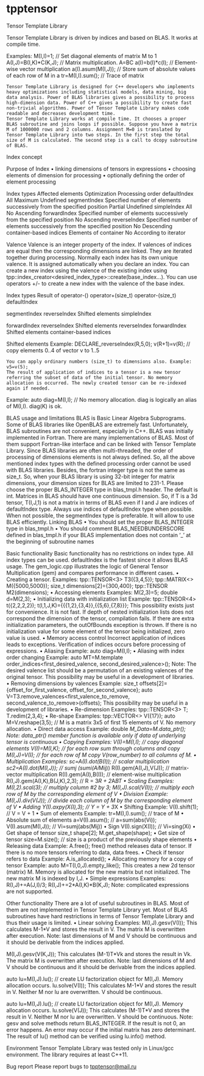 # tpptensor
Tensor Template Library

Tensor Template Library is driven by indices and based on BLAS. It works at compile time.

Examples:
M(I,I)=1;			// Set diagonal elements of matrix M to 1
A(I,J)=B(I,K)*C(K,J);		// Matrix multiplication. A=BC
a(I)=b(I)*c(I);		// Element-wise vector multiplication
a(I).asum(M(I,J));		// Store sum of absolute values of each row of M in a
tr=M(I,I).sum();		// Trace of matrix

	Tensor Template Library is designed for C++ developers who implements heavy optimizations including statistical models, data mining, big data analysis. Power of BLAS libraries gives a possibility to process high-dimension data. Power of C++ gives a possibility to create fast non-trivial algorithms. Power of Tensor Template Library makes code readable and decreases development time.
	Tensor Template Library works at compile time. It chooses a proper BLAS subroutine and joins loops if possible. Suppose you have a matrix M of 1000000 rows and 2 columns. Assignment M=0 is translated by Tensor Template Library into two steps. In the first step the total size of M is calculated. The second step is a call to dcopy subroutine of BLAS.

Index concept

Purpose of Index
    • linking dimensions of tensors in expressions
    • choosing elements of dimension for processing
    • optionally defining the order of element processing

Index types
Affected elements
Optimization
Processing order
defaultIndex
All
Maximum
Undefined
segmentIndex
Specified number of elements successively from the specified position
Partial
Undefined
simpleIndex
All
No
Ascending
forwardIndex
Specified number of elements successively from the specified position
No
Ascending
reverseIndex
Specified number of elements successively from the specified position
No
Descending
container-based indices
Elements of container
No
According to iterator

Valence
	Valence is an integer property of the index. If valences of indices are equal then the corresponding dimensions are linked. They are iterated together during processing.
	Normally each index has its own unique valence. It is assigned automatically when you declare an index. You can create a new index using the valence of the existing index using tpp::index_creator<desired_index_type>::create(base_index...). You can use operators +/- to create a new index with the valence of the base index.

Index types
Result of operator-()
operator+(size_t)
operator-(size_t)
defaultIndex


segmentIndex
reverseIndex
Shifted elements
simpleIndex


forwardIndex
reverseIndex
Shifted elements
reverseIndex
forwardIndex
Shifted elements
container-based indices

Shifted elements
Example:
DECLARE_reverseIndex(R,5,0);
v(R+1)=v(R); // copy elements 0..4 of vector v to 1..5

	You can apply ordinary numbers (size_t) to dimensions also. Example: v5=v(5);
	The result of application of indices to a tensor is a new tensor referring the subset of data of the initial tensor. No memory allocation is occurred. The newly created tensor can be re-indexed again if needed.
Example:
auto diag=M(I,I); // No memory allocation. diag is logically an alias of M(I,I). diag(K) is ok. 

BLAS usage and limitations
	BLAS is Basic Linear Algebra Subprograms. Some of BLAS libraries like OpenBLAS are extremely fast. Unfortunately, BLAS subroutines are not convenient, especially in C++. BLAS was initially implemented in Fortran. There are many implementations of BLAS. Most of them support Fortran-like interface and can be linked with Tensor Template Library. Since BLAS libraries are often multi-threaded, the order of processing of dimensions elements is not always defined. So, all the above mentioned index types with the defined processing order cannot be used with BLAS libraries. 
	Besides, the fortran integer type is not the same as size_t. So, when your BLAS library is using 32-bit integer for matrix dimensions, your dimension sizes for BLAS are limited to 231-1. Please choose the proper BLAS_INTEGER type in blas_tmpl.h header. The default is int.
	Matrices in BLAS should have one continuous dimension. So, if T is a 3d tensor, T(I,J,1) is not a matrix in terms of BLAS even if I and J are indices of defaultIndex type. 
	Always use indices of defaultIndex type when possible. When not possible, the segmentIndex type is preferable. It will allow to use BLAS efficiently.
Linking BLAS
    • You should set the proper BLAS_INTEGER type in  blas_tmpl.h
    • You should comment BLAS_NEEDBUNDERSCORE defined in  blas_tmpl.h if your BLAS implementation does not contain ‘_’ at the beginning of subroutine names

Basic functionality
	Basic functionality has no restrictions on index type. All index types can be used. defaultIndex is the fastest since it allows BLAS usage. The gem_logic.cpp illustrates the logic of General Tensor Multiplication (gem) and compares performance in different cases.
    • Creating a tensor. 
	Examples:
tpp::TENSOR<3> T3({3,4,5});
tpp::MATRIX<> M({5000,5000});
size_t dimensions[2]={300,400};
tpp::TENSOR M2(dimensions);
    • Accessing elements
	Examples:
M(2,3)=5;
double d=M(2,3);
    • Initializing data with initialization list
      Example:
tpp::TENSOR<4> t({2,2,2,2});
t(I,1,J,K)={{{1,2},{3,4}},{{5,6},{7,8}}};
This possibility exists just for convenience. It is not fast. If depth of nested initialization lists does not correspond the dimension of the tensor, compilation fails. If there are extra initialization parameters, the outOfBounds exception is thrown. If there is no initialization value for some element of the tensor being initialized, zero value is used. 
    • Memory access control
Incorrect application of indices leads to exceptions. Verification of indices occurs before processing of expressions.
    • Aliasing
	Example:
auto diag=M(I,I);
    • Aliasing with index order changing
      Example:
auto MT=M.template order_indices<first_desired_valence, second_desired_valence>();
Note: The desired valence list should be a permutation of an existing valences of the original tensor. This possibility may be useful in a development of libraries.
    • Removing dimensions by valences
	Example:
size_t offsets[2]={offset_for_first_valence, offset_for_second_valence};
auto V=T3.remove_valences<first_valence_to_remove, second_valence_to_remove>(offsets);
This possibility may be useful in a development of libraries.
    • Re-dimension
	Examples:
tpp::TENSOR<3> T;
T.redim(2,3,4);
    • Re-shape
Examples:
tpp::VECTOR<> V({17});
auto M=V.reshape(3,5); // M is a matrix 3x5 of first 15 elements of V. No memory allocation.
    • Direct data access
      Example:
double *M_Data=M.data_ptr();
Note: data_ptr() member function is available only if data of underlying tensor is continuous
    • Copying
Examples:
V(I)=M(I,I); // copy diagonal elements
V(I)=M(I,K); // for each row sum through columns and copy 
M(I,J)=V(I); // for each row of M copy V(row_number) to all columns of M. 
    • Multiplication
Examples:
sc=A(I).dot(B(I)); // scalar multiplication
sc2=A(I).dot(M(I,J)); // sumj (sumi(Ai*Mij))
R(I).gem(A(I,J),V(J)); // matrix-vector multiplication
R(I).gem(A(I),B(I)); // element-wise multiplication
R(I,J).gem(A(I,K),B(J,K),2,3); // R = 3*R + 2*A*BT
    • Scaling
Examples:
M(I,2).scal(3); // multiply column #2 by 3;
M(I,J).scal(V(I)); // multiply each row of M by the corresponding element of V
    • Division
      Example:
M(I,J).div(V(J)); // divide each column of M by the corresponding element of V
    • Adding
Y(I).axpy(X(I),3); // Y = Y + 3*X
    • Shifting
Example:
V(I).shift(1); // V = V + 1
    • Sum of elements
	Example:
tr=M(I,I).sum(); // trace of M
    • Absolute sum of elements
a=V(I).asum(); // a=sum(abs(Vi));
V(I).asum(M(I,J)); // Vi=sumj(abs(Mij))
    • Sign
V(I).sign(X(I)); // Vi=sing(Xi)
    • Get shape of tensor
size_t shape[2];
M.get_shape(shape);
    • Get size of tensor
size=M.size(); // size is a product of the previously shape elements
    • Releasing data
Example:
A.free();
	free() method releases data of tensor. If there is no more tensors referring to data, data frees.
    • Check if tensor refers to data
Example:
A.is_allocated();
    • Allocating memory for a copy of tensor
Example:
auto M=T(I,0,J).empty_like();
	This creates a new 2d tensor (matrix) M. Memory is allocated for the new matrix but not initialized. The new matrix M is indexed by I,J.
    • Simple expressions
Examples:
R(I,J)+=A(J,I)/3;
R(I,J)+=2*A(I,K)*B(K,J);
	Note: complicated expressions are not supported.

Other functionality
	There are a lot of useful subroutines in BLAS. Most of them are not implemented in Tensor Template Library yet. Most of BLAS subroutines have hard restrictions in terms of Tensor Template Library and thus their usage is limited.
    • Linear solving
	Examples:
M(I,J).gesv(V(I));
	This calculates M-1*V and stores the result in V. The matrix M is overwritten after execution. 
	Note:  last dimensions of M and V should be continuous and it should be derivable from the indices applied.

M(I,J).gesv(V(K,J));
	This calculates (M-1)T*Vk and stores the result in Vk.  The matrix M is overwritten after execution.
	Note: last dimensions of M and V should be continuous and it should be derivable from the indices applied.

auto lu=M(I,J).lu(); // create LU factorization object for M(I,J). Memory allocation occurs.
lu.solve(V(I));
	This calculates M-1*V and stores the result in V. Neither M nor lu are overwritten. V should be continuous.

auto lu=M(I,J).lu(); // create LU factorization object for M(I,J). Memory allocation occurs.
lu.solve(V(J));
	This calculates (M-1)T*V and stores the result in V. Neither M nor lu are overwritten. V should be continuous.
	Note: gesv and solve methods return BLAS_INTEGER. If the result is not 0, an error happens. An error may occur if the initial matrix has zero determinant. The result of lu() method can be verified using lu.info() method.

Environment
	Tensor Template Library was tested only in Linux/gcc environment. The library requires at least C++11.

Bug report
	Please report bugs to tpptensor@mail.ru
